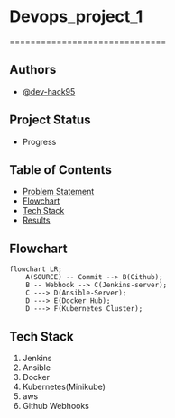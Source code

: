 # Devops_project_1
==============================


## Authors

- [@dev-hack95](https://www.github.com/dev-hack95)

## Project Status
- Progress

## Table of Contents

  - [Problem Statement](#Problem-Statement)
  - [Flowchart](#Flowchart)
  - [Tech Stack](#tech-stack)
  - [Results](#Results)

## Flowchart

```mermaid
flowchart LR;
    A(SOURCE) -- Commit --> B(Github);
    B -- Webhook --> C(Jenkins-server);
    C ---> D(Ansible-Server);
    D ---> E(Docker Hub);
    D ---> F(Kubernetes Cluster);
```
## Tech Stack
  1. Jenkins
  2. Ansible
  3. Docker
  4. Kubernetes(Minikube)
  5. aws
  6. Github Webhooks